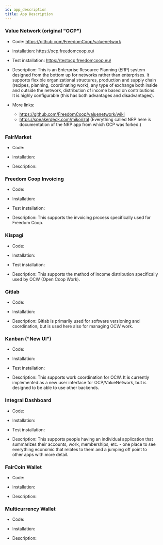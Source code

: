 ```yaml
---
id: app_description
title: App Description
---
```



### Value Network \(original "OCP"\)

* Code: https://github.com/FreedomCoop/valuenetwork

* Installation: https://ocp.freedomcoop.eu/

* Test installation: https://testocp.freedomcoop.eu/

* Description: This is an Enterprise Resource Planning (ERP) system designed from the bottom up for networks rather than enterprises.  It supports flexible organizational structures, production and supply chain (recipes, planning, coordinating work), any type of exchange both inside and outside the network, distribution of income based on contributions.  It is highly configurable (this has both advantages and disadvantages). 

* More links: 
    * https://github.com/FreedomCoop/valuenetwork/wiki
    * https://speakerdeck.com/mikorizal (Everything called NRP here is documentation of the NRP app from which OCP was forked.)

### FairMarket

* Code:
* Installation:

* Description:

### Freedom Coop Invoicing

* Code:
* Installation:
* Test installation:

* Description:  This supports the invoicing process specifically used for Freedom Coop.


### Kispagi

* Code:
* Installation:
* Test installation:

* Description: This supports the method of income distribution specifically used by OCW (Open Coop Work).


### Gitlab

* Code:
* Installation:

* Description:  Gitlab is primarily used for software versioning and coordination, but is used here also for managing OCW work.


### Kanban \("New UI"\)

* Code:
* Installation:
* Test installation:

* Description: This supports work coordination for OCW. It is currently implemented as a new user interface for OCP/ValueNetwork, but is designed to be able to use other backends.


### Integral Dashboard

* Code:
* Installation:
* Test installation:

* Description: This supports people having an individual application that summarizes their accounts, work, memberships, etc. - one place to see everything economic that relates to them and a jumping off point to other apps with more detail.

### FairCoin Wallet

* Code:
* Installation:

* Description:

### Multicurrency Wallet
* Code:
* Installation:

* Description:
